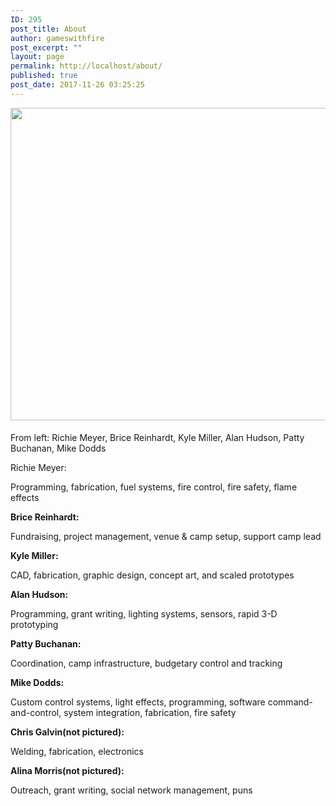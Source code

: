 ```yaml
---
ID: 295
post_title: About
author: gameswithfire
post_excerpt: ""
layout: page
permalink: http://localhost/about/
published: true
post_date: 2017-11-26 03:25:25
---
```

<img class="alignleft size-full wp-image-414" src="http://localhost/wp-content/uploads/2017/12/HellaScopeFP08-e1513903590250.jpg" alt="" width="800" height="500" style= "margin:0px 0px 5px;"/><p class="about_potluck">From left: Richie Meyer, Brice Reinhardt, Kyle Miller, Alan Hudson, Patty Buchanan, Mike Dodds</p>
<p class="about_name">Richie Meyer:</p> 
<p class="potluck_skills">Programming, fabrication, fuel systems, fire control, fire safety, flame effects</p>
<strong>Brice Reinhardt:</strong> 
<p class="potluck_skills">Fundraising,  project management, venue & camp setup, support camp lead</p>
<strong>Kyle Miller: </strong>
<p class="potluck_skills">CAD, fabrication, graphic design, concept art, and scaled prototypes</p>
<strong>Alan Hudson:</strong> 
<p class="potluck_skills">Programming, grant writing, lighting systems, sensors, rapid 3-D prototyping</p>
<strong>Patty Buchanan:</strong> 
<p class="potluck_skills">Coordination, camp infrastructure, budgetary control and tracking</p>
<strong>Mike Dodds:</strong> 
<p class="potluck_skills">Custom control systems, light effects, programming, software command-and-control, system integration, fabrication, fire safety</p>
<strong>Chris Galvin(not pictured):</strong> 
<p class="potluck_skills">Welding, fabrication, electronics</p>
<strong>Alina Morris(not pictured):</strong> 
<p class="potluck_skills">Outreach, grant writing, social network management, puns</p>